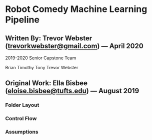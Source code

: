 # Robot Comedy Machine Learning Pipeline

## Written By: Trevor Webster (trevorkwebster@gmail.com) — April 2020

2019-2020 Senior Capstone Team

Brian 
Timothy 
Tony 
Trevor Webster

## Original Work: Ella Bisbee (eloise.bisbee@tufts.edu) — August 2019

### Folder Layout

### Control Flow

### Assumptions
